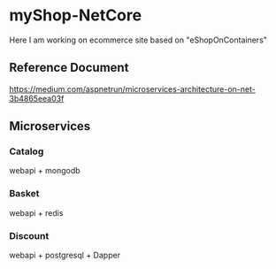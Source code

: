 # myShop-NetCore
Here I am working on ecommerce site based on "eShopOnContainers"

## Reference Document
https://medium.com/aspnetrun/microservices-architecture-on-net-3b4865eea03f

## Microservices
### Catalog
webapi + mongodb

### Basket
webapi + redis

### Discount
webapi + postgresql + Dapper

